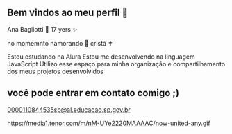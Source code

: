 ## Bem vindos ao meu perfil 💖

Ana Bagliotti 🌼
17 yers ✨

no momemnto namorando 💍
cristã ✝️


Estou estudando na Alura
Estou me desenvolvendo na linguagem JavaScript
Utilizo esse espaço para minha organização e compartilhamento dos meus projetos desenvolvidos

## você pode entrar em contato comigo ;)

0000110844535sp@al.educacao.sp.gov.br 

https://media1.tenor.com/m/nM-UYe2220MAAAAC/now-united-any.gif
